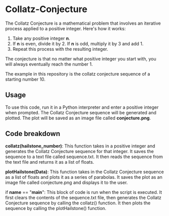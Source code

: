 # Collatz-Conjecture

The Collatz Conjecture is a mathematical problem that involves an iterative process applied to a positive integer. Here's how it works:

1. Take any positive integer **n**.
2. If **n** is even, divide it by 2. If **n** is odd, multiply it by 3 and add 1.
3. Repeat this process with the resulting integer.

The conjecture is that no matter what positive integer you start with, you will always eventually reach the number 1.

The example in this repository is the collatz conjecture sequence of a starting number 10.

## Usage

To use this code, run it in a Python interpreter and enter a positive integer when prompted. The Collatz Conjecture sequence will be generated and plotted. The plot will be saved as an image file called **conjecture.png**.

## Code breakdown

**collatz(hailstone_number)**: This function takes in a positive integer and generates the Collatz Conjecture sequence for that integer. It saves the sequence to a text file called sequence.txt. It then reads the sequence from the text file and returns it as a list of floats.

**plotHailstone(Data)**: This function takes in the Collatz Conjecture sequence as a list of floats and plots it as a series of parabolas. It saves the plot as an image file called conjecture.png and displays it to the user.

if __name__ == "__main__": This block of code is run when the script is executed. It first clears the contents of the sequence.txt file, then generates the Collatz Conjecture sequence by calling the collatz() function. It then plots the sequence by calling the plotHailstone() function.
